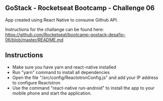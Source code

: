 ## GoStack - Rocketseat Bootcamp - Challenge 06

App created using React Native to consume Github API. <br />

Instructions for the challange can be found here: https://github.com/Rocketseat/bootcamp-gostack-desafio-06/blob/master/README.md

## Instructions

- Make sure you have yarn and react-native installed
- Run "yarn" command to install all dependencies
- Open the file "/src/config/ReactotronConfig.js" and add your IP address to configure Reactotron
- Use the command "react-native run-android" to install the app to your mobile phone and start the application.
